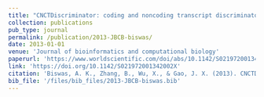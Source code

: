```yaml
---
title: "CNCTDiscriminator: coding and noncoding transcript discriminator—an excursion through hypothesis learning and ensemble learning approaches"
collection: publications
pub_type: journal
permalink: /publication/2013-JBCB-biswas/
date: 2013-01-01
venue: 'Journal of bioinformatics and computational biology'
paperurl: 'https://www.worldscientific.com/doi/abs/10.1142/S021972001342002X'
link: 'https://doi.org/10.1142/S021972001342002X'
citation: 'Biswas, A. K., Zhang, B., Wu, X., & Gao, J. X. (2013). CNCTDiscriminator: coding and noncoding transcript discriminator—an excursion through hypothesis learning and ensemble learning approaches. Journal of bioinformatics and computational biology, 11(05), 1342002.'
bib_file: '/files/bib_files/2013-JBCB-biswas.bib'
---
```



